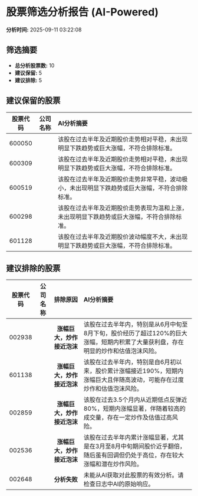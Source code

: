 # 股票筛选分析报告 (AI-Powered)

**分析时间:** 2025-09-11 03:22:08

## 筛选摘要

- **总分析股票数:** 10
- **建议保留:** 5
- **建议排除:** 5

## 建议保留的股票

| 股票代码 | 公司名称 | AI分析摘要 |
|:---:|:---:|:---|
| 600050 |  | 该股在过去半年及近期股价走势相对平稳，未出现明显下跌趋势或巨大涨幅，不符合排除标准。 |
| 600309 |  | 该股在过去半年及近期股价走势相对平稳，未出现明显下跌趋势或巨大涨幅，不符合排除标准。 |
| 600519 |  | 该股在过去半年及近期股价走势非常平稳，波动极小，未出现明显下跌趋势或巨大涨幅，不符合排除标准。 |
| 600298 |  | 该股在过去半年及近期股价走势表现为温和上涨，未出现明显下跌趋势或巨大涨幅，不符合排除标准。 |
| 601128 |  | 该股在过去半年及近期股价波动幅度不大，未出现明显下跌趋势或巨大涨幅，不符合排除标准。 |

## 建议排除的股票

| 股票代码 | 公司名称 | 排除原因 | AI分析摘要 |
|:---:|:---:|:---:|:---|
| 002938 |  | **涨幅巨大，炒作接近泡沫** | 该股在过去半年内，特别是从6月中旬至8月下旬，股价经历了超过120%的巨大涨幅，短期内积累了大量获利盘，存在明显的炒作和估值泡沫风险。 |
| 601138 |  | **涨幅巨大，炒作接近泡沫** | 该股在过去半年内，特别是自6月初以来，股价累计涨幅接近190%，短期内涨幅巨大且伴随高波动，可能存在过度炒作和估值泡沫风险。 |
| 002859 |  | **涨幅巨大，炒作接近泡沫** | 该股在过去3.5个月内从近期低点反弹近80%，短期内涨幅显著，伴随着较高的成交量，存在一定炒作及估值过高风险。 |
| 002536 |  | **涨幅巨大，炒作接近泡沫** | 该股在过去半年内累计涨幅显著，尤其是在3月至8月中旬期间股价近乎翻倍，随后虽有回调但仍处于高位，存在较大涨幅和潜在炒作风险。 |
| 002648 |  | **分析失败** | 未能从AI获取对此股票的有效分析。请检查日志中AI的原始响应。 |
